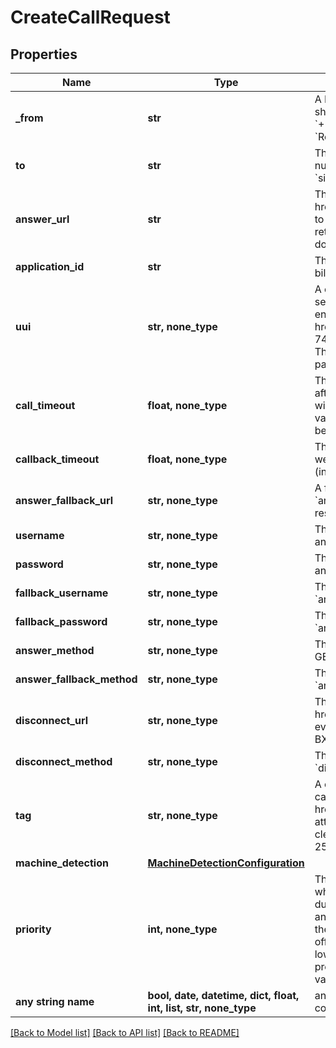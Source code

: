 # CreateCallRequest


## Properties
Name | Type | Description | Notes
------------ | ------------- | ------------- | -------------
**_from** | **str** | A Bandwidth phone number on your account the call should come from (must be in E.164 format, like &#x60;+15555551212&#x60;, or be one of the following strings: &#x60;Restricted&#x60;, &#x60;Anonymous&#x60;, &#x60;Private&#x60;, or &#x60;Unavailable&#x60;). | 
**to** | **str** | The destination to call (must be an E.164 formatted number (e.g. &#x60;+15555551212&#x60;) or a SIP URI (e.g. &#x60;sip:user@server.com&#x60;)). | 
**answer_url** | **str** | The full URL to send the &lt;a href&#x3D;&#39;/docs/voice/webhooks/answer&#39;&gt;Answer&lt;/a&gt; event to when the called party answers. This endpoint should return the first &lt;a href&#x3D;&#39;/docs/voice/bxml&#39;&gt;BXML document&lt;/a&gt; to be executed in the call. | 
**application_id** | **str** | The id of the application to associate this call with, for billing purposes. | 
**uui** | **str, none_type** | A comma-separated list of &#39;User-To-User&#39; headers to be sent in the INVITE when calling a SIP URI. Each value must end with an &#39;encoding&#39; parameter as described in &lt;a href&#x3D;&#39;https://tools.ietf.org/html/rfc7433&#39;&gt;RFC 7433&lt;/a&gt;. Only &#39;jwt&#39; and &#39;base64&#39; encodings are allowed. The entire value cannot exceed 350 characters, including parameters and separators. | [optional] 
**call_timeout** | **float, none_type** | The timeout (in seconds) for the callee to answer the call after it starts ringing. If the call does not start ringing within 30s, the call will be cancelled regardless of this value.  Can be any numeric value (including decimals) between 1 and 300.&lt;br&gt;Default: 30 | [optional] 
**callback_timeout** | **float, none_type** | This is the timeout (in seconds) to use when delivering webhooks for the call. Can be any numeric value (including decimals) between 1 and 25.&lt;br&gt;Default: 15 | [optional] 
**answer_fallback_url** | **str, none_type** | A fallback url which, if provided, will be used to retry the &#x60;answer&#x60; webhook delivery in case &#x60;answerUrl&#x60; fails to respond | [optional] 
**username** | **str, none_type** | The username to send in the HTTP request to &#x60;answerUrl&#x60; and &#x60;disconnectUrl&#x60;. | [optional] 
**password** | **str, none_type** | The password to send in the HTTP request to &#x60;answerUrl&#x60; and &#x60;disconnectUrl&#x60;. | [optional] 
**fallback_username** | **str, none_type** | The username to send in the HTTP request to &#x60;answerFallbackUrl&#x60; | [optional] 
**fallback_password** | **str, none_type** | The password to send in the HTTP request to &#x60;answerFallbackUrl&#x60; | [optional] 
**answer_method** | **str, none_type** | The HTTP method to use for the request to &#x60;answerUrl&#x60;. GET or POST. Default value is POST. | [optional] 
**answer_fallback_method** | **str, none_type** | The HTTP method to use to deliver the answer callback to &#x60;answerFallbackUrl&#x60;. GET or POST. Default value is POST. | [optional] 
**disconnect_url** | **str, none_type** | The URL to send the &lt;a href&#x3D;&#39;/docs/voice/webhooks/disconnect&#39;&gt;Disconnect&lt;/a&gt; event to when the call ends. This event does not expect a BXML response. | [optional] 
**disconnect_method** | **str, none_type** | The HTTP method to use for the request to &#x60;disconnectUrl&#x60;. GET or POST. Default value is POST. | [optional] 
**tag** | **str, none_type** | A custom string that will be sent with all webhooks for this call unless overwritten by a future &lt;a href&#x3D;&#39;/docs/voice/bxml/tag&#39;&gt;&#x60;&lt;Tag&gt;&#x60;&lt;/a&gt; verb or &#x60;tag&#x60; attribute on another verb, or cleared.&lt;br&gt;&lt;br&gt;May be cleared by setting &#x60;tag&#x3D;\&quot;\&quot;&#x60;&lt;br&gt;&lt;br&gt;Max length 256 characters. | [optional] 
**machine_detection** | [**MachineDetectionConfiguration**](MachineDetectionConfiguration.md) |  | [optional] 
**priority** | **int, none_type** | The priority of this call over other calls from your account when outbound call queueing is enabled. For example, if during a call your application needs to place a new call and bridge it with the current call, you might want to create the call with priority 1 so that it will be the next call picked off your queue, ahead of other less time sensitive calls.  A lower value means higher priority, so a priority 1 call takes precedence over a priority 2 call.&lt;br&gt;Range: integer values between 1 - 5.&lt;br&gt;Default value is 5. | [optional]  if omitted the server will use the default value of 5
**any string name** | **bool, date, datetime, dict, float, int, list, str, none_type** | any string name can be used but the value must be the correct type | [optional]

[[Back to Model list]](../README.md#documentation-for-models) [[Back to API list]](../README.md#documentation-for-api-endpoints) [[Back to README]](../README.md)



